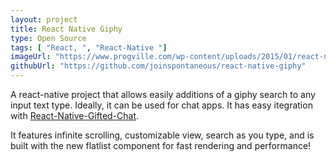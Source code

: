 ```yaml
---
layout: project
title: React Native Giphy
type: Open Source
tags: [ "React, ", "React-Native "]
imageUrl: "https://www.progville.com/wp-content/uploads/2015/01/react-native-ios-javascript.jpg"
githubUrl: "https://github.com/joinspontaneous/react-native-giphy"
---
```

A react-native project that allows easily additions of a giphy search to any input text type. Ideally, it can be used for chat apps. It has easy itegration with [React-Native-Gifted-Chat](https://github.com/FaridSafi/react-native-gifted-chat).

It features infinite scrolling, customizable view, search as you type, and is built with the new flatlist component for fast rendering and performance!
